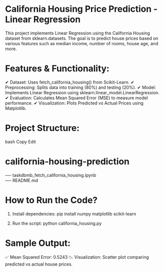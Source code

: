 # California Housing Price Prediction - Linear Regression
This project implements Linear Regression using the California Housing dataset from sklearn.datasets. The goal is to predict house prices based on various features such as median income, number of rooms, house age, and more.

# Features & Functionality:
✔ Dataset: Uses fetch_california_housing() from Scikit-Learn.
✔ Preprocessing: Splits data into training (80%) and testing (20%).
✔ Model: Implements Linear Regression using sklearn.linear_model.LinearRegression.
✔ Evaluation: Calculates Mean Squared Error (MSE) to measure model performance.
✔ Visualization: Plots Predicted vs Actual Prices using Matplotlib.

# Project Structure:
bash
Copy
Edit

# california-housing-prediction  
── taskdbmb_fetch_california_housing.ipynb   
── README.md              

 
# How to Run the Code?
1. Install dependencies:
pip install numpy matplotlib scikit-learn

2. Run the script:
python california_housing.py



# Sample Output:
✅ Mean Squared Error: 0.5243
📉 Visualization: Scatter plot comparing predicted vs actual house prices.

